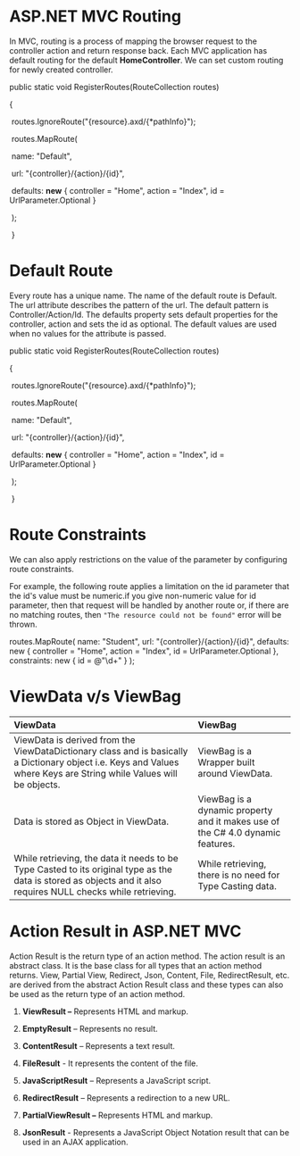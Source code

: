 # ASP.NET MVC Routing

In MVC, routing is a process of mapping the browser request to the controller action and return response back. Each MVC application has default routing for the default **HomeController**. We can set custom routing for newly created controller.

public static void RegisterRoutes(RouteCollection routes) 

   { 

​     routes.IgnoreRoute("{resource}.axd/{*pathInfo}"); 

​    routes.MapRoute( 

​     name: "Default", 

​      url: "{controller}/{action}/{id}", 

​        defaults: **new** { controller = "Home", action = "Index", id = UrlParameter.Optional } 

​     ); 

​    } 

# Default Route

Every route has a unique name. The name of the default route is Default. The url attribute describes the pattern of the url. The default pattern is Controller/Action/Id. The defaults property sets default properties for the controller, action and sets the id as optional. The default values are used when no values for the attribute is passed.

public static void RegisterRoutes(RouteCollection routes) 

   { 

​     routes.IgnoreRoute("{resource}.axd/{*pathInfo}"); 

​    routes.MapRoute( 

​     name: "Default", 

​      url: "{controller}/{action}/{id}", 

​        defaults: **new** { controller = "Home", action = "Index", id = UrlParameter.Optional } 

​     ); 

​    } 

# Route Constraints

We can also apply restrictions on the value of the parameter by configuring route constraints.

 For example, the following route applies a limitation on the id parameter that the id's value must be numeric.if you give non-numeric value for id parameter, then that request will be handled by another route or, if there are no matching routes, then `"The resource could not be found"` error will be thrown.

routes.MapRoute(
                name: "Student",
                url: "{controller}/{action}/{id}",
                defaults: new { controller = "Home", action = "Index", id = UrlParameter.Optional },
                constraints: new { id = @"\d+" }
            );



# ViewData v/s ViewBag

| ViewData                                                     | ViewBag                                                      |
| :----------------------------------------------------------- | :----------------------------------------------------------- |
| ViewData is derived from the ViewDataDictionary class and is basically a Dictionary object i.e. Keys and Values where Keys are String while Values will be objects. | ViewBag is a Wrapper built around ViewData.                  |
| Data is stored as Object in ViewData.                        | ViewBag is a dynamic property and it makes use of the C# 4.0 dynamic features. |
| While retrieving, the data it needs to be Type Casted to its original type as the data is stored as objects and it also requires NULL checks while retrieving. | While retrieving, there is no need for Type Casting data.    |



# Action Result in ASP.NET MVC



Action Result is the return type of an action method. The action result is an abstract class. It is the base class for all types that an action method returns.  View, Partial View, Redirect, Json, Content, File, RedirectResult, etc. are derived from the abstract Action Result class and these types can also be used as the return type of an action method.



1. **ViewResult –** Represents HTML and markup.

2. **EmptyResult** – Represents no result.

3. **ContentResult** – Represents a text result.

4. **FileResult** - It represents the content of the file.

5. **JavaScriptResult** – Represents a JavaScript script.

6. **RedirectResult** – Represents a redirection to a new URL.

7. **PartialViewResult –** Represents HTML and markup.

8. **JsonResult** - Represents a JavaScript Object Notation result that can be used in an AJAX application.

   

